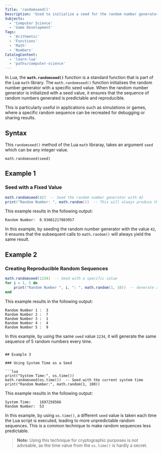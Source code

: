 ```yaml
---
Title: 'randomseed()'
Description: 'Used to initialize a seed for the random number generator.'
Subjects:
  - 'Computer Science'
  - 'Game Development'
Tags:
  - 'Arithmetic'
  - 'Functions'
  - 'Math'
  - 'Numbers'
CatalogContent:
  - 'learn-lua'
  - 'paths/computer-science'
---
```


In Lua, the **`math.randomseed()`** function is a standard function that is part of the Lua `math` library. The `math.randomseed()` function initialises the random number generator with a specific seed value. When the random number generator is initialized with a seed value, it ensures that the sequence of random numbers generated is predictable and reproducible. 

This is particularly useful in applications such as simulations or games, where a specific random sequence can be recreated for debugging or sharing results.

## Syntax

This `randomseed()` method of the Lua `math` libraray, takes an argument `seed` which can be any integer value.

```pseudo
math.randomseed(seed)
```

## Example 1

### Seed with a Fixed Value

```lua
math.randomseed(42)  -- Seed the random number generator with 42
print("Random Number: ", math.random())  -- This will always produce the same random number
```

This example results in the following output:

```shell
Random Number:	0.93081217803957
```

In this example, by seeding the random number generator with the value `42`, it ensures that the subsequent calls to `math.random()` will always yield the same result.

## Example 2

### Creating Reproducible Random Sequences

```lua
math.randomseed(1234)  -- Seed with a specific value
for i = 1, 5 do
    print("Random Number ", i, ": ", math.random(1, 10))  -- Generate and print 5 random numbers
end
```

This example results in the following output:

```shell
Random Number 1 :  3
Random Number 2	:  7
Random Number 3	:  1
Random Number 4	:  4
Random Number 5	:  9
```
In this example, by using the same `seed` value `1234`, it will generate the same sequence of 5 random numbers every time.
```

## Example 3

### Using System Time as a Seed

```lua
print("System Time:", os.time())
math.randomseed(os.time())  -- Seed with the current system time
print("Random Number:", math.random(1, 100))
```

This example results in the following output:

```
System Time:	1697258566
Random Number:	53
```

In this example, by using `os.time()`, a different `seed` value is taken each time the Lua script is executed, leading to more unpredictable random sequences. This is a common technique to make random sequences less predictable.

> **Note:** Using this technique for cryptographic purposes is not advisable, as the time value from the `os.time()` is hardly a secret.
